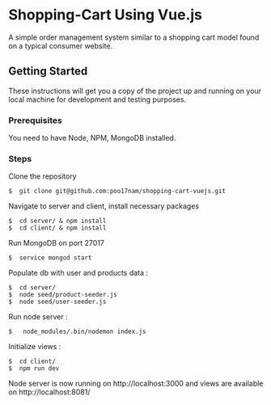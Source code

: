 # Shopping-Cart Using Vue.js

A simple order management system similar to a shopping cart model found on a typical consumer website.


## Getting Started

These instructions will get you a copy of the project up and running on your local machine for development and testing purposes.

### Prerequisites

You need to have Node, NPM, MongoDB installed.

### Steps

Clone the repository
```
$  git clone git@github.com:poo17nam/shopping-cart-vuejs.git
```

Navigate to server and client, install necessary packages
```
$  cd server/ & npm install
$  cd client/ & npm install
```

Run MongoDB on port 27017
```
$  service mongod start
```

Populate db with user and products data :
```
$  cd server/
$  node seed/product-seeder.js
$  node seed/user-seeder.js
```

Run node server :
```
$   node_modules/.bin/nodemon index.js
```

Initialize views :
```
$  cd client/
$  npm run dev
```

Node server is now running on http://localhost:3000 and views are available on http://localhost:8081/
